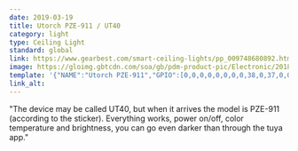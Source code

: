 ```yaml
---
date: 2019-03-19
title: Utorch PZE-911 / UT40
category: light
type: Ceiling Light
standard: global
link: https://www.gearbest.com/smart-ceiling-lights/pp_009748680892.html
image: https://gloimg.gbtcdn.com/soa/gb/pdm-product-pic/Electronic/2018/09/03/goods_img_big-v32/20180903154832_22560.jpg
template: '{"NAME":"Utorch PZE-911","GPIO":[0,0,0,0,0,0,0,0,38,0,37,0,0],"FLAG":0,"BASE":1}' 
link_alt: 
---
```


"The device may be called UT40, but when it arrives the model is PZE-911 (according to the sticker).
Everything works, power on/off, color temperature and brightness, you can go even darker than through the tuya app."
